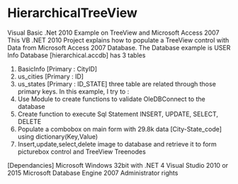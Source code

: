 # HierarchicalTreeView
Visual Basic .Net 2010 Example on TreeView and Microsoft Access 2007
This VB .NET 2010 Project explains how to populate a TreeView control with Data from Microsoft Access 2007 Database.
The Database example is USER Info
Database [hierarchical.accdb] has 3 tables
1) BasicInfo [Primary : CityID]
2) us_cities  [Primary : ID]
3) us_states  [Primary : ID_STATE]
three table are related through those primary keys.
In this example, I try to :
1) Use Module to create functions to validate OleDBConnect to the database
2) Create function to execute Sql Statement INSERT, UPDATE, SELECT, DELETE
3) Populate a combobox on main form with 29.8k data [City-State_code] using dictionary(Key,Value)
4) Insert,update,select,delete image to database and retrieve it to form picturebox control and TreeView Treenodes

[Dependancies]
Microsoft Windows 32bit with .NET 4
Visual Studio 2010 or 2015
Microsoft Database Engine 2007
Administrator rights
